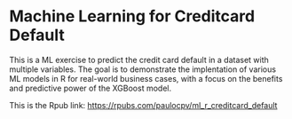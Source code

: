 # Machine Learning for Creditcard Default

This is a ML exercise to predict the credit card default in a dataset with multiple variables. The goal is to demonstrate the implentation of various ML models in R for real-world business cases, with a focus on the benefits and predictive power of the XGBoost model.

This is the Rpub link: https://rpubs.com/paulocpv/ml_r_creditcard_default
